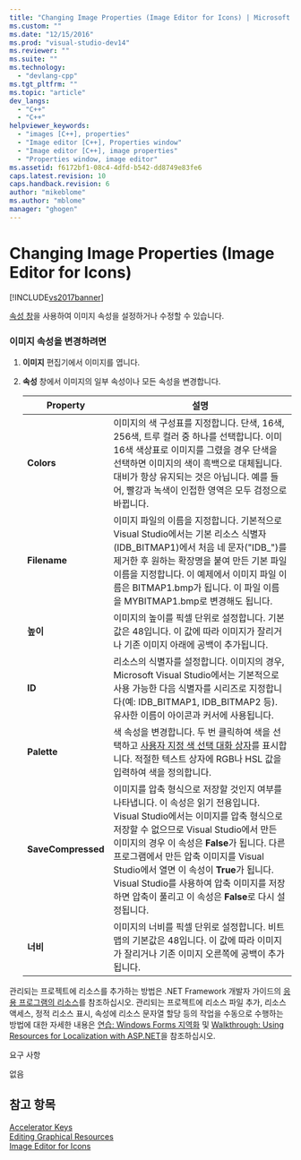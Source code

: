 ```yaml
---
title: "Changing Image Properties (Image Editor for Icons) | Microsoft Docs"
ms.custom: ""
ms.date: "12/15/2016"
ms.prod: "visual-studio-dev14"
ms.reviewer: ""
ms.suite: ""
ms.technology: 
  - "devlang-cpp"
ms.tgt_pltfrm: ""
ms.topic: "article"
dev_langs: 
  - "C++"
  - "C++"
helpviewer_keywords: 
  - "images [C++], properties"
  - "Image editor [C++], Properties window"
  - "Image editor [C++], image properties"
  - "Properties window, image editor"
ms.assetid: f6172bf1-08c4-4dfd-b542-dd8749e83fe6
caps.latest.revision: 10
caps.handback.revision: 6
author: "mikeblome"
ms.author: "mblome"
manager: "ghogen"
---
```

# Changing Image Properties (Image Editor for Icons)
[!INCLUDE[vs2017banner](../assembler/inline/includes/vs2017banner.md)]

[속성 창](../Topic/Properties%20Window.md)을 사용하여 이미지 속성을 설정하거나 수정할 수 있습니다.  
  
### 이미지 속성을 변경하려면  
  
1.  **이미지** 편집기에서 이미지를 엽니다.  
  
2.  **속성** 창에서 이미지의 일부 속성이나 모든 속성을 변경합니다.  
  
    |Property|설명|  
    |--------------|--------|  
    |**Colors**|이미지의 색 구성표를 지정합니다.  단색, 16색, 256색, 트루 컬러 중 하나를 선택합니다.  이미 16색 색상표로 이미지를 그렸을 경우 단색을 선택하면 이미지의 색이 흑백으로 대체됩니다.  대비가 항상 유지되는 것은 아닙니다. 예를 들어, 빨강과 녹색이 인접한 영역은 모두 검정으로 바뀝니다.|  
    |**Filename**|이미지 파일의 이름을 지정합니다.  기본적으로 Visual Studio에서는 기본 리소스 식별자\(IDB\_BITMAP1\)에서 처음 네 문자\("IDB\_"\)를 제거한 후 원하는 확장명을 붙여 만든 기본 파일 이름을 지정합니다.  이 예제에서 이미지 파일 이름은 BITMAP1.bmp가 됩니다.  이 파일 이름을 MYBITMAP1.bmp로 변경해도 됩니다.|  
    |**높이**|이미지의 높이를 픽셀 단위로 설정합니다.  기본값은 48입니다.  이 값에 따라 이미지가 잘리거나 기존 이미지 아래에 공백이 추가됩니다.|  
    |**ID**|리소스의 식별자를 설정합니다.  이미지의 경우, Microsoft Visual Studio에서는 기본적으로 사용 가능한 다음 식별자를 시리즈로 지정합니다\(예: IDB\_BITMAP1, IDB\_BITMAP2 등\).  유사한 이름이 아이콘과 커서에 사용됩니다.|  
    |**Palette**|색 속성을 변경합니다.  두 번 클릭하여 색을 선택하고 [사용자 지정 색 선택 대화 상자](../windows/custom-color-selector-dialog-box-image-editor-for-icons.md)를 표시합니다.  적절한 텍스트 상자에 RGB나 HSL 값을 입력하여 색을 정의합니다.|  
    |**SaveCompressed**|이미지를 압축 형식으로 저장할 것인지 여부를 나타냅니다.  이 속성은 읽기 전용입니다.  Visual Studio에서는 이미지를 압축 형식으로 저장할 수 없으므로 Visual Studio에서 만든 이미지의 경우 이 속성은 **False**가 됩니다.  다른 프로그램에서 만든 압축 이미지를 Visual Studio에서 열면 이 속성이 **True**가 됩니다.  Visual Studio를 사용하여 압축 이미지를 저장하면 압축이 풀리고 이 속성은 **False**로 다시 설정됩니다.|  
    |**너비**|이미지의 너비를 픽셀 단위로 설정합니다.  비트맵의 기본값은 48입니다.  이 값에 따라 이미지가 잘리거나 기존 이미지 오른쪽에 공백이 추가됩니다.|  
  
 관리되는 프로젝트에 리소스를 추가하는 방법은 .NET Framework 개발자 가이드의 [응용 프로그램의 리소스](../Topic/Resources%20in%20Desktop%20Apps.md)를 참조하십시오. 관리되는 프로젝트에 리소스 파일 추가, 리소스 액세스, 정적 리소스 표시, 속성에 리소스 문자열 할당 등의 작업을 수동으로 수행하는 방법에 대한 자세한 내용은 [연습: Windows Forms 지역화](http://msdn.microsoft.com/ko-kr/9a96220d-a19b-4de0-9f48-01e5d82679e5) 및 [Walkthrough: Using Resources for Localization with ASP.NET](../Topic/Walkthrough:%20Using%20Resources%20for%20Localization%20with%20ASP.NET.md)을 참조하십시오.  
  
 요구 사항  
  
 없음  
  
## 참고 항목  
 [Accelerator Keys](../mfc/accelerator-keys-image-editor-for-icons.md)   
 [Editing Graphical Resources](../mfc/editing-graphical-resources-image-editor-for-icons.md)   
 [Image Editor for Icons](../mfc/image-editor-for-icons.md)